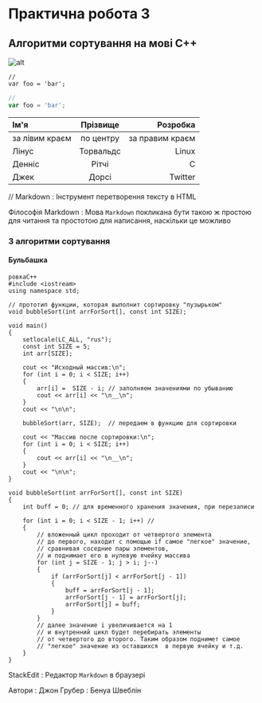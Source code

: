 # Практична робота 3
## Алгоритми сортування на мові C++
![alt](https://upload.wikimedia.org/wikipedia/commons/thumb/1/18/ISO_C%2B%2B_Logo.svg/130px-ISO_C%2B%2B_Logo.svg.png)

```
//
var foo = 'bar';
```
```javascript
//
var foo = 'bar';
```
| Ім'я           | Прізвище    | Розробка        |
|:-------------- |:-----------:| ---------------:|
| за лівим краєм | по центру   | за правим краєм |
| Лінус          | Торвальдс   | Linux           |
| Денніс         | Рітчі       | С               |
| Джек           | Дорсі       | Twitter         |
//
Markdown
: Інструмент перетворення тексту в HTML

Філософія Markdown
: Мова `Markdown` покликана бути такою ж простою для читання та простотою для написання, наскільки це можливо


### 3 алгоритми сортування

#### Бульбашка
```
ровкаC++
#include <iostream>
using namespace std;

// прототип функции, которая выполнит сортировку "пузырьком"
void bubbleSort(int arrForSort[], const int SIZE); 

void main()
{	
	setlocale(LC_ALL, "rus");
	const int SIZE = 5;
	int arr[SIZE];

	cout << "Исходный массив:\n";
	for (int i = 0; i < SIZE; i++)
	{
		arr[i] =  SIZE - i; // заполняем значениями по убыванию
		cout << arr[i] << "\n__\n";
	}
	cout << "\n\n";

	bubbleSort(arr, SIZE);  // передаем в функцию для сортировки

	cout << "Массив после сортировки:\n";
	for (int i = 0; i < SIZE; i++)
	{
		cout << arr[i] << "\n__\n";
	}
	cout << "\n\n";
}

void bubbleSort(int arrForSort[], const int SIZE)
{
	int buff = 0; // для временного хранения значения, при перезаписи

	for (int i = 0; i < SIZE - 1; i++) // 
	{
		// вложенный цикл проходит от четвертого элемента 
		// до первого, находит с помощью if самое "легкое" значение,
		// сравнивая соседние пары элементов,
		// и поднимает его в нулевую ячейку массива
		for (int j = SIZE - 1; j > i; j--) 
		{
			if (arrForSort[j] < arrForSort[j - 1])
			{
				buff = arrForSort[j - 1];
				arrForSort[j - 1] = arrForSort[j];
				arrForSort[j] = buff;
			}
		}
		// далее значение i увеличивается на 1
		// и внутренний цикл будет перебирать элементы 
		// от четвертого до второго. Таким образом поднимет самое
		// "легкое" значение из оставшихся  в первую ячейку и т.д.
	}
}

```


StackEdit
: Редактор `Markdown` в браузері

Автори
: Джон Грубер
: Бенуа Швеблін
